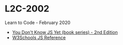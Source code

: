 # L2C-2002
Learn to Code - February 2020

- [You Don't Know JS Yet (book series) - 2nd Edition](https://github.com/getify/You-Dont-Know-JS)
- [W3Schools JS Reference](https://www.w3schools.com/js/default.asp)


